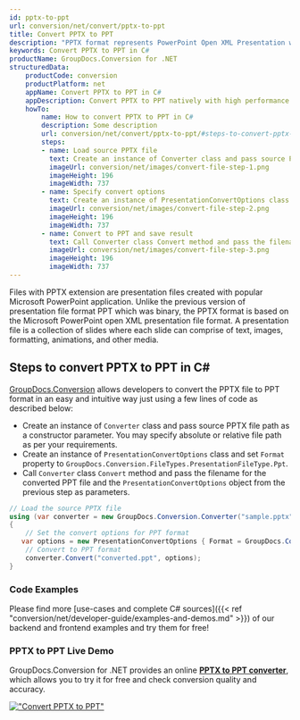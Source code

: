 ```yaml
---
id: pptx-to-ppt
url: conversion/net/convert/pptx-to-ppt
title: Convert PPTX to PPT
description: "PPTX format represents PowerPoint Open XML Presentation with .pptx extension. Learn how to convert PPTX to PPT file programmatically in C# language using GroupDocs.Conversion for .NET library."
keywords: Convert PPTX to PPT in C#
productName: GroupDocs.Conversion for .NET
structuredData:
    productCode: conversion
    productPlatform: net
    appName: Convert PPTX to PPT in C#
    appDescription: Convert PPTX to PPT natively with high performance using C# language and server side GroupDocs.Conversion for .NET APIs, without the use of any software like Microsoft or Open Office.
    howTo:
        name: How to convert PPTX to PPT in C# 
        description: Some description
        url: conversion/net/convert/pptx-to-ppt/#steps-to-convert-pptx-to-ppt-in-c
        steps:
        - name: Load source PPTX file 
          text: Create an instance of Converter class and pass source PPTX file path as a constructor parameter. You may specify absolute or relative file path as per your requirements. 
          imageUrl: conversion/net/images/convert-file-step-1.png
          imageHeight: 196
          imageWidth: 737
        - name: Specify convert options 
          text: Create an instance of PresentationConvertOptions class.
          imageUrl: conversion/net/images/convert-file-step-2.png
          imageHeight: 196
          imageWidth: 737
        - name: Convert to PPT and save result 
          text: Call Converter class Convert method and pass the filename for the converted HTML file and the PresentationConvertOptions object from the previous step as parameters.
          imageUrl: conversion/net/images/convert-file-step-3.png
          imageHeight: 196
          imageWidth: 737
---
```


Files with PPTX extension are presentation files created with popular Microsoft PowerPoint application. Unlike the previous version of presentation file format PPT which was binary, the PPTX format is based on the Microsoft PowerPoint open XML presentation file format. A presentation file is a collection of slides where each slide can comprise of text, images, formatting, animations, and other media.

## Steps to convert PPTX to PPT in C#

[GroupDocs.Conversion](https://products.groupdocs.com/conversion/net) allows developers to convert the PPTX file to PPT format in an easy and intuitive way just using a few lines of code as described below:

* Create an instance of `Converter` class and pass source PPTX file path as a constructor parameter. You may specify absolute or relative file path as per your requirements. 
* Create an instance of `PresentationConvertOptions` class and set `Format` property to `GroupDocs.Conversion.FileTypes.PresentationFileType.Ppt`.
* Call `Converter` class `Convert` method and pass the filename for the converted PPT file and the `PresentationConvertOptions` object from the previous step as parameters.

```csharp
// Load the source PPTX file
using (var converter = new GroupDocs.Conversion.Converter("sample.pptx"))
{
    // Set the convert options for PPT format
   var options = new PresentationConvertOptions { Format = GroupDocs.Conversion.FileTypes.PresentationFileType.Ppt };
    // Convert to PPT format
    converter.Convert("converted.ppt", options);
}
```

### Code Examples

Please find more [use-cases and complete C# sources]({{< ref "conversion/net/developer-guide/examples-and-demos.md" >}}) of our backend and frontend examples and try them for free!

### PPTX to PPT Live Demo

GroupDocs.Conversion for .NET provides an online [**PPTX to PPT converter**](https://products.groupdocs.app/conversion/pptx-to-ppt), which allows you to try it for free and check conversion quality and accuracy.

[!["Convert PPTX to PPT"](conversion/net/images/convert-to-ppt/convert-pptx-to-ppt.png)](https://products.groupdocs.app/conversion/pptx-to-ppt)